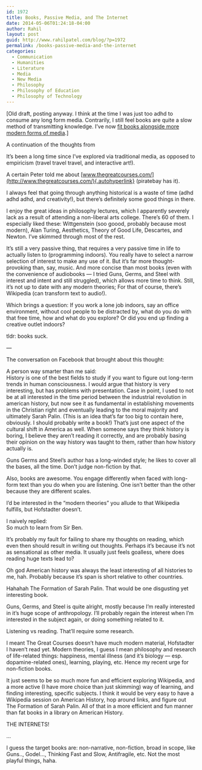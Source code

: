 ```yaml
---
id: 1972
title: Books, Passive Media, and The Internet
date: 2014-05-06T01:24:18-04:00
author: Rahil
layout: post
guid: http://www.rahilpatel.com/blog/?p=1972
permalink: /books-passive-media-and-the-internet
categories:
  - Communication
  - Humanities
  - Literature
  - Media
  - New Media
  - Philosophy
  - Philosophy of Education
  - Philosophy of Technology
---
```

[Old draft, posting anyway. I think at the time I was just too adhd to consume any long form media. Contrarily, I still feel books are quite a slow method of transmitting knowledge. I&#8217;ve now [fit books alongside more modern forms of media](http://www.rahilpatel.com/blog/a-liberal-arts-self-study-curriculum "A Liberal Arts Self Study Curriculum").]

A continuation of the thoughts from

It&#8217;s been a long time since I&#8217;ve explored via traditional media, as opposed to empiricism (travel travel travel, and interactive art!).

A certain Peter told me about [www.thegreatcourses.com/](http://www.thegreatcourses.com/){.autohyperlink} (piratebay has it).

I always feel that going through anything historical is a waste of time (adhd adhd adhd, and creativity!), but there&#8217;s definitely some good things in there.

I enjoy the great ideas in philosophy lectures, which I apparently severely lack as a result of attending a non-liberal arts college. There&#8217;s 60 of them. I especially liked these: Wittgenstein (soo goood, probably because most modern), Alan Turing, Aesthetics, Theory of Good Life, Descartes, and Newton. I&#8217;ve skimmed through most of the rest.

It&#8217;s still a very passive thing, that requires a very passive time in life to actually listen to (programming indoors). You really have to select a narrow selection of interest to make any use of it. But it&#8217;s far more thought-provoking than, say, music. And more concise than most books (even with the convenience of audiobooks &#8212; I tried Guns, Germs, and Steel with interest and intent and still struggled), which allows more time to think. Still, it&#8217;s not up to date with any modern theories; For that of course, there&#8217;s Wikipedia (can transform text to audio!).

Which brings a question: If you work a lone job indoors, say an office environment, without cool people to be distracted by, what do you do with that free time, how and what do you explore? Or did you end up finding a creative outlet indoors?

tldr: books suck.

&#8212;

The conversation on Facebook that brought about this thought:

A person way smarter than me said:  
History is one of the best fields to study if you want to figure out long-term  
trends in human consciousness. I would argue that history is very interesting, but has problems with presentation. Case in point, I used to not be at all interested in the time period between the industrial revolution in american history, but now see it as fundamental in establishing movements in the Christian right and eventually leading to the moral majority and ultimately Sarah Palin. (This is an idea that&#8217;s far too big to contain here, obviously. I should probably write a book!) That&#8217;s just one aspect of the cultural shift in America as well. When someone says they think history is boring, I believe they aren&#8217;t reading it correctly, and are probably basing their opinion on the way history was taught to them, rather than how history actually is.

Guns Germs and Steel&#8217;s author has a long-winded style; he likes to cover all the bases, all the time. Don&#8217;t judge non-fiction by that.

Also, books are awesome. You engage differently when faced with long-form text than you do when you are listening. One isn&#8217;t better than the other because they are different scales.

I&#8217;d be interested in the &#8220;modern theories&#8221; you allude to that Wikipedia fulfills, but Hofstadter doesn&#8217;t.

I naively replied:  
So much to learn from Sir Ben.

It&#8217;s probably my fault for failing to share my thoughts on reading, which even then should result in writing out thoughts. Perhaps it&#8217;s because it&#8217;s not as sensational as other media. It usually just feels goalless, where does reading huge texts lead to?

Oh god American history was always the least interesting of all histories to me, hah. Probably because it&#8217;s span is short relative to other countries.

Hahahah The Formation of Sarah Palin. That would be one disgusting yet interesting book.

Guns, Germs, and Steel is quite alright, mostly because I&#8217;m really interested in it&#8217;s huge scope of anthropology. I&#8217;ll probably regain the interest when I&#8217;m interested in the subject again, or doing something related to it.

Listening vs reading. That&#8217;ll require some research.

I meant The Great Courses doesn&#8217;t have much modern material, Hofstadter I haven&#8217;t read yet. Modern theories, I guess I mean philosophy and research of life-related things: happiness, mental illness (and it&#8217;s biology &#8212; esp. dopamine-related ones), learning, playing, etc. Hence my recent urge for non-fiction books.

It just seems to be so much more fun and efficient exploring Wikipedia, and a more active (I have more choice than just skimming) way of learning, and finding interesting, specific subjects. I think it would be very easy to have a Wikipedia session on American History, hop around links, and figure out The Formation of Sarah Palin. All of that in a more efficient and fun manner than fat books in a library on American History.

THE INTERNETS!

&#8230;

I guess the target books are: non-narrative, non-fiction, broad in scope, like Guns.., Godel&#8230;, Thinking Fast and Slow, Antifragile, etc. Not the most playful things, haha.